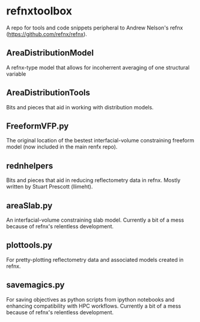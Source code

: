 # refnxtoolbox

A repo for tools and code snippets peripheral to Andrew Nelson's refnx (https://github.com/refnx/refnx).



## AreaDistributionModel
A refnx-type model that allows for incoherrent averaging of one structural variable

## AreaDistributionTools
Bits and pieces that aid in working with distribution models.

## FreeformVFP.py
The original location of the bestest interfacial-volume constraining freeform model (now included in the main renfx repo).

## rednhelpers
Bits and pieces that aid in reducing reflectometry data in refnx. Mostly written by Stuart Prescott (llimeht).

## areaSlab.py
An interfacial-volume constraining slab model. Currently a bit of a mess because of refnx's relentless development.

## plottools.py
For pretty-plotting reflectometry data and associated models created in refnx.

## savemagics.py
For saving objectives as python scripts from ipython notebooks and enhancing compatibility with HPC workflows. Currently a bit of a mess because of refnx's relentless development.

